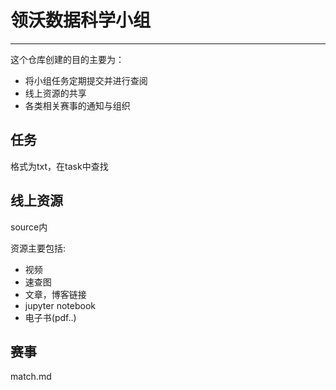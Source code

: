 # 领沃数据科学小组

---

这个仓库创建的目的主要为：

* 将小组任务定期提交并进行查阅
* 线上资源的共享
* 各类相关赛事的通知与组织



## 任务

格式为txt，在task中查找



## 线上资源

source内

资源主要包括:

* 视频
* 速查图
* 文章，博客链接
* jupyter notebook
* 电子书(pdf..)



## 赛事

match.md